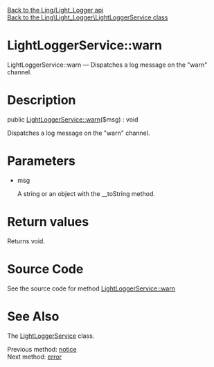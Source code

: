 [Back to the Ling/Light_Logger api](https://github.com/lingtalfi/Light_Logger/blob/master/doc/api/Ling/Light_Logger.md)<br>
[Back to the Ling\Light_Logger\LightLoggerService class](https://github.com/lingtalfi/Light_Logger/blob/master/doc/api/Ling/Light_Logger/LightLoggerService.md)


LightLoggerService::warn
================



LightLoggerService::warn — Dispatches a log message on the "warn" channel.




Description
================


public [LightLoggerService::warn](https://github.com/lingtalfi/Light_Logger/blob/master/doc/api/Ling/Light_Logger/LightLoggerService/warn.md)($msg) : void




Dispatches a log message on the "warn" channel.




Parameters
================


- msg

    A string or an object with the __toString method.


Return values
================

Returns void.








Source Code
===========
See the source code for method [LightLoggerService::warn](https://github.com/lingtalfi/Light_Logger/blob/master/LightLoggerService.php#L259-L262)


See Also
================

The [LightLoggerService](https://github.com/lingtalfi/Light_Logger/blob/master/doc/api/Ling/Light_Logger/LightLoggerService.md) class.

Previous method: [notice](https://github.com/lingtalfi/Light_Logger/blob/master/doc/api/Ling/Light_Logger/LightLoggerService/notice.md)<br>Next method: [error](https://github.com/lingtalfi/Light_Logger/blob/master/doc/api/Ling/Light_Logger/LightLoggerService/error.md)<br>

